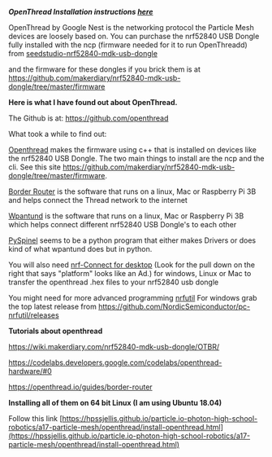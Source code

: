

***OpenThread Installation instructions [here](https://hpssjellis.github.io/particle.io-photon-high-school-robotics/a17-particle-mesh/openthread/install-openthread.html)***


OpenThread by Google Nest is the networking protocol the Particle Mesh devices are loosely based on.
You can purchase the nrf52840 USB Dongle fully installed with the ncp (firmware needed for it to run OpenThreadd) from [seedstudio-nrf52840-mdk-usb-dongle](https://www.robotshop.com/ca/en/seeedstudio-nrf52840-mdk-usb-dongle.html) 

and the firmware for these dongles if you brick them is at https://github.com/makerdiary/nrf52840-mdk-usb-dongle/tree/master/firmware

**Here is what I have found out about OpenThread.**

The Github is at: https://github.com/openthread

What took a while to find out:

[Openthread](https://github.com/openthread/openthread) makes the firmware using c++ that is installed on devices like the nrf52840 USB Dongle. The two main things to install are the ncp and the cli. See this site https://github.com/makerdiary/nrf52840-mdk-usb-dongle/tree/master/firmware. 

[Border Router](https://github.com/openthread/borderrouter) is the software that runs on a linux, Mac or Raspberry Pi 3B  and helps connect the Thread network to the internet

[Wpantund](https://github.com/openthread/wpantund) is the software that runs on a linux, Mac or Raspberry Pi 3B which helps connect different nrf52840 USB Dongle's to each other

[PySpinel](https://github.com/openthread/pyspinel) seems to be a python program that either makes Drivers or does kind of what wpantund does but in python.

You will also need [nrf-Connect for desktop](https://www.nordicsemi.com/Software-and-Tools/Development-Tools/nRF-Connect-for-desktop) (Look for the pull down on the right that says "platform" looks like an Ad.) for windows, Linux or Mac to transfer the openthread .hex files to your nrf52840 usb dongle

You might need for more advanced programming [nrfutil]() For windows grab the top latest release from https://github.com/NordicSemiconductor/pc-nrfutil/releases 


**Tutorials about openthread**

https://wiki.makerdiary.com/nrf52840-mdk-usb-dongle/OTBR/  

https://codelabs.developers.google.com/codelabs/openthread-hardware/#0

https://openthread.io/guides/border-router


**Installing all of them on 64 bit Linux (I am using Ubuntu 18.04)**

Follow this link [https://hpssjellis.github.io/particle.io-photon-high-school-robotics/a17-particle-mesh/openthread/install-openthread.html](https://hpssjellis.github.io/particle.io-photon-high-school-robotics/a17-particle-mesh/openthread/install-openthread.html)



```
